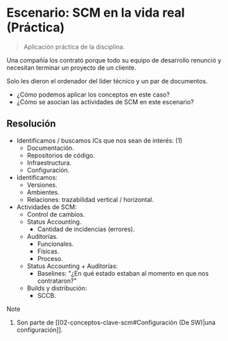 # Escenario: SCM en la vida real (Práctica)

> Aplicación práctica de la disciplina.

Una compañía los contrató porque todo su equipo de desarrollo renunció y necesitan terminar un proyecto de un cliente.

Solo les dieron el ordenador del líder técnico y un par de documentos.

- ¿Cómo podemos aplicar los conceptos en este caso?
- ¿Cómo se asocian las actividades de SCM en este escenario?

## Resolución

- Identificamos / buscamos ICs que nos sean de interés: (1)
	- Documentación.
	- Repositorios de código.
	- Infraestructura.
	- Configuración.
- Identificamos:
	- Versiones.
	- Ambientes.
	- Relaciones: trazabilidad vertical / horizontal.
- Actividades de SCM:
	- Control de cambios.
	- Status Accounting.
		- Cantidad de incidencias (errores).
	- Auditorías.
		- Funcionales.
		- Físicas.
		- Proceso.
	- Status Accounting + Auditorías:
		- Baselines: "¿En qué estado estaban al momento en que nos contrataron?"
	- Builds y distribución:
		- SCCB.

> [!NOTE]
>
> 1. Son parte de [[02-conceptos-clave-scm#Configuración (De SW)|una configuración]].
